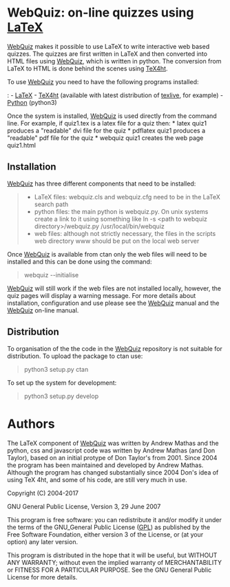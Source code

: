 WebQuiz: on-line quizzes using [LaTeX](https://www.latex-project.org/)
=======================================================================

[WebQuiz](https://bitbucket.org/AndrewsBucket/webquiz) makes it
possible to use LaTeX to write interactive web based quizzes. The
quizzes are first written in LaTeX and then converted into HTML files
using [WebQuiz](https://bitbucket.org/AndrewsBucket/webquiz), which is
written in python. The conversion from LaTeX to HTML is done behind the
scenes using [TeX4ht](http://www.tug.org/tex4ht/).

To use [WebQuiz](https://bitbucket.org/AndrewsBucket/webquiz) you need to have the following programs installed:

:   -   [LaTeX](https://www.latex-project.org/)
    -   [TeX4ht](http://www.tug.org/tex4ht/) (available with latest
        distribution of [texlive](https://www.tug.org/texlive/), for
        example)
    -   [Python](https://www.python.org) (python3)

Once the system is installed,
[WebQuiz](https://bitbucket.org/AndrewsBucket/webquiz) is used
directly from the command line. For example, if quiz1.tex is a latex
file for a quiz then: \* latex quiz1 produces a "readable" dvi file for
the quiz \* pdflatex quiz1 produces a "readable" pdf file for the quiz
\* webquiz quiz1 creates the web page quiz1.html

Installation
------------

[WebQuiz](https://bitbucket.org/AndrewsBucket/webquiz) has three
different components that need to be installed:

> -   LaTeX files: webquiz.cls and webquiz.cfg need to be in the LaTeX
>     search path
> -   python files: the main python is webquiz.py. On unix systems
>     create a link to it using something like ln -s &lt;path to
>     webquiz directory&gt;/webquiz.py /usr/local/bin/webquiz
> -   web files: although not strictly necessary, the files in the
>     scripts web directory www should be put on the local web server

Once [WebQuiz](https://bitbucket.org/AndrewsBucket/webquiz) is
available from ctan only the web files will need to be installed and
this can be done using the command:

> webquiz --initialise

[WebQuiz](https://bitbucket.org/AndrewsBucket/webquiz) will still work
if the web files are not installed locally, however, the quiz pages will
display a warning message. For more details about installation,
configuration and use please see the
[WebQuiz](https://bitbucket.org/AndrewsBucket/webquiz) manual and the
[WebQuiz](https://bitbucket.org/AndrewsBucket/webquiz) on-line manual.

Distribution
------------

To organisation of the the code in the
[WebQuiz](https://bitbucket.org/AndrewsBucket/webquiz) repository is
not suitable for distribution. To upload the package to ctan use:

> python3 setup.py ctan

To set up the system for development:

> python3 setup.py develop

Authors
=======

The LaTeX component of
[WebQuiz](https://bitbucket.org/AndrewsBucket/webquiz) was written by
Andrew Mathas and the python, css and javascript code was written by
Andrew Mathas (and Don Taylor), based on an initial protype of Don 
Taylor's from 2001. Since 2004 the program has been maintained and
developed by Andrew Mathas. Although the program has changed 
substantially since 2004 Don's idea of using TeX 4ht, and some of 
his code, are still very much in use.

Copyright (C) 2004-2017

GNU General Public License, Version 3, 29 June 2007

This program is free software: you can redistribute it and/or modify it
under the terms of the GNU\_General Public License
([GPL](https://www.gnu.org/licenses/gpl-3.0.en.html)) as published by
the Free Software Foundation, either version 3 of the License, or (at
your option) any later version.

This program is distributed in the hope that it will be useful, but
WITHOUT ANY WARRANTY; without even the implied warranty of
MERCHANTABILITY or FITNESS FOR A PARTICULAR PURPOSE. See the GNU General
Public License for more details.
